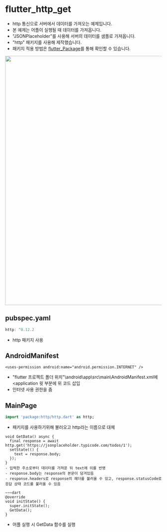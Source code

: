 # flutter_http_get

- http 통신으로 서버에서 데이터를 가져오는 예제입니다.
- 본 예제는 어플이 실행될 때 데이터를 가져옵니다.
- "JSONPlaceholder"를 사용해 서버의 데이터를 샘플로 가져옵니다.
- "http" 패키지를 사용해 제작했습니다.
- 패키지 적용 방법은 [flutter_Package](https://github.com/OOGEE/Flutter/tree/master/flutter_Package)를 통해 확인할 수 있습니다.

<div>
<img height="800" src="https://user-images.githubusercontent.com/46275549/99921685-64c23100-2d6f-11eb-8b29-a05df1062272.jpg" />
</div>

## pubspec.yaml
~~~dart
http: ^0.12.2
~~~
- http 패키지 사용

## AndroidManifest
~~~
<uses-permission android:name="android.permission.INTERNET" />
~~~
- "flutter 프로젝트 폴더 위치"\android\app\src\main\AndroidManifest.xml에 <application 윗 부분에 위 코드 삽입
- 인터넷 사용 권한을 줌

## MainPage
~~~dart
import 'package:http/http.dart' as http;
~~~
- 패키지를 사용하기위해 불러오고 http라는 이름으로 대체

~~~
void GetData() async {
  final response = await http.get('https://jsonplaceholder.typicode.com/todos/1');
  setState(() {
    text = response.body;
  });
}
- 입력한 주소로부터 데이터를 가져온 뒤 text에 이를 반영
- response.body는 response의 본문이 담겨있음
- response.headers로 response의 헤더를 불러올 수 있고, response.statusCode로 응답 상태 코드를 불러올 수 있음

~~~dart
@override
void initState() {
  super.initState();
  GetData();
}
~~~
- 어플 실행 시 GetData 함수를 실행
